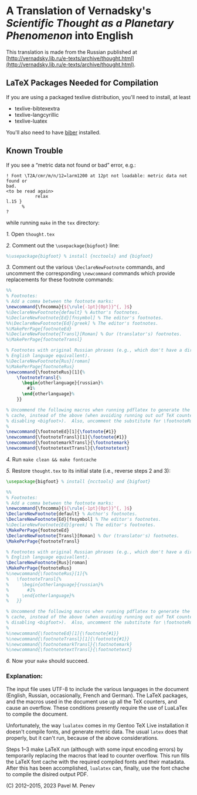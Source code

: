 A Translation of Vernadsky's _Scientific Thought as a Planetary Phenomenon_ into English
======================================================================================

This translation is made from the Russian published at
[http://vernadsky.lib.ru/e-texts/archive/thought.html](http://vernadsky.lib.ru/e-texts/archive/thought.html).


LaTeX Packages Needed for Compilation
-------------------------------------

If you are using a packaged texlive distribution, you'll need to install, at
least

* texlive-bibtexextra
* texlive-langcyrillic
* texlive-luatex

You'll also need to have [biber](http://biblatex-biber.sourceforge.net/)
installed.


Known Trouble
-------------

If you see a “metric data not found or bad” error, e.g.:

	! Font \T2A/cmr/m/n/12=larm1200 at 12pt not loadable: metric data not found or 
	bad.
	<to be read again> 
			   relax 
	l.15 }
	      %
	? 


while running `make` in the `tex` directory:

*1.* Open `thought.tex`

*2.* Comment out the `\usepackage{bigfoot}` line:

```latex
%\usepackage{bigfoot} % install {ncctools} and {bigfoot}
```

*3.* Comment out the various `\DeclareNewFootnote` commands, and uncomment the corresponding `\newcommand` commands which provide replacements for these footnote commands:

```latex
%%
% Footnotes:
% Add a comma between the footnote marks:
\newcommand{\fncomma}{${\rule{-1pt}{0pt}}^{, }$}
%\DeclareNewFootnote{default} % Author's footnotes.
%\DeclareNewFootnote{Ed}[fnsymbol] % The editor's footnotes.
%%\DeclareNewFootnote{Ed}[greek] % The editor's footnotes.
%\MakePerPage{footnoteEd}
%\DeclareNewFootnote{Transl}[Roman] % Our (translator's) footnotes.
%\MakePerPage{footnoteTransl}

% Footnotes with original Russian phrases (e.g., which don't have a direct
% English language equivallent).
%\DeclareNewFootnote{Rus}[roman]
%\MakePerPage{footnoteRus}
\newcommand{\footnoteRus}[1]{%
	\footnoteTransl{%
	  \begin{otherlanguage}{russian}%
	    #1%
	  \end{otherlanguage}%
	}}

% Uncommend the following macros when running pdflatex to generate the font
% cache, instead of the above (when avoiding running out ouf TeX counters by
% disabling <bigfoot>).  Also, uncomment the substitute for \footnoteRus above.
%
\newcommand{\footnoteEd}[1]{\footnote{#1}}
\newcommand{\footnoteTransl}[1]{\footnote{#1}}
\newcommand{\footnotemarkTransl}{\footnotemark}
\newcommand{\footnotetextTransl}{\footnotetext}
```

*4.* Run `make clean && make fontcache`

*5.* Restore `thought.tex` to its initial state (i.e., reverse steps 2 and 3):


```latex
\usepackage{bigfoot} % install {ncctools} and {bigfoot}
```

```latex
%%
% Footnotes:
% Add a comma between the footnote marks:
\newcommand{\fncomma}{${\rule{-1pt}{0pt}}^{, }$}
\DeclareNewFootnote{default} % Author's footnotes.
\DeclareNewFootnote{Ed}[fnsymbol] % The editor's footnotes.
%\DeclareNewFootnote{Ed}[greek] % The editor's footnotes.
\MakePerPage{footnoteEd}
\DeclareNewFootnote{Transl}[Roman] % Our (translator's) footnotes.
\MakePerPage{footnoteTransl}

% Footnotes with original Russian phrases (e.g., which don't have a direct
% English language equivallent).
\DeclareNewFootnote{Rus}[roman]
\MakePerPage{footnoteRus}
%\newcommand{\footnoteRus}[1]{%
%	\footnoteTransl{%
%	  \begin{otherlanguage}{russian}%
%	    #1%
%	  \end{otherlanguage}%
%	}}

% Uncommend the following macros when running pdflatex to generate the font
% cache, instead of the above (when avoiding running out ouf TeX counters by
% disabling <bigfoot>).  Also, uncomment the substitute for \footnoteRus above.
%
%\newcommand{\footnoteEd}[1]{\footnote{#1}}
%\newcommand{\footnoteTransl}[1]{\footnote{#1}}
%\newcommand{\footnotemarkTransl}{\footnotemark}
%\newcommand{\footnotetextTransl}{\footnotetext}
```

*6.* Now your `make` should succeed.


### Explanation:

The input file uses UTF-8 to include the various languages in the document
(English, Russian, occasionally, French and German).  The LaTeX packages,
and the macros used in the document use up all the TeX counters, and cause an
overflow.  These conditions presently require the use of LuaLaTex to compile
the document.

Unfortunately, the way `lualatex` comes in my Gentoo TeX Live installation it
doesn't compile fonts, and generate metric data.  The usual `latex` does that
properly, but it can't run, because of the above considerations.

Steps 1–3 make LaTeX run (although with some input encoding errors) by
temporarily replacing the macros that lead to counter overflow.  This run
fills the LaTeX font cache with the required compiled fonts and their matadata.
After this has been accomplished, `lualatex` can, finally, use the font chache
to compile the disired output PDF.



(C) 2012–2015, 2023 Pavel M. Penev
